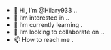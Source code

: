 - 👋 Hi, I’m @Hilary933 ..
- 👀 I’m interested in ..
- 🌱 I’m currently learning .
- 💞️ I’m looking to collaborate on ..
- 📫 How to reach me .

<!---
Hilary933/Hilary933 is a ✨ special ✨ repository because its `README.md` (this file) appears on your GitHub profile.
You can click the Preview link to take a look at your changes.
--->
